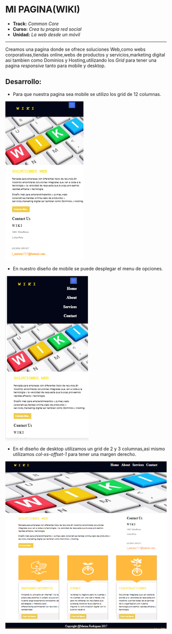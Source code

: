 # MI PAGINA(WIKI)

* **Track:** _Common Core_
* **Curso:** _Crea tu propia red social_
* **Unidad:** _La web desde un móvil_

***
Creamos una pagina donde se ofrece soluciones Web,como webs corporativas,tiendas online,webs de productos y servicios,marketing digital asi tambien como Dominios y Hosting,utilizando los *Grid* para tener una pagina *responsive* tanto para mobile y desktop.

## Desarrollo:
* Para que nuestra pagina sea mobile se utilizo los grid de 12 columnas.

![MOBIL](assets/image/mobil2.png)

* En nuestro diseño de mobile se puede desplegar el menu de opciones.

![MOBIL](assets/image/mobil1.png)

* En el diseño de desktop utilizamos un grid de 2 y 3 columnas,asi mismo utilizamos *col-xs-offset-1* para tener una margen derecho.

![DESCKTOP](assets/image/descktop.png)


